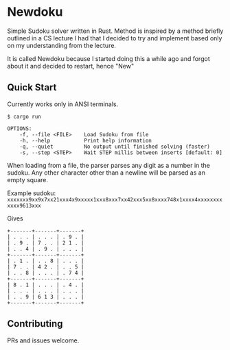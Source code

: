 # Newdoku

Simple Sudoku solver written in Rust. Method is inspired by a method briefly outlined in a CS lecture I had that I decided to try and implement based only on my understanding from the lecture.

It is called Newdoku because I started doing this a while ago and forgot about it and decided to restart, hence "New"

## Quick Start

Currently works only in ANSI terminals.

```console
$ cargo run
```

```console
OPTIONS:
    -f, --file <FILE>    Load Sudoku from file
    -h, --help           Print help information
    -q, --quiet          No output until finished solving (faster)
    -s, --step <STEP>    Wait STEP millis between inserts [default: 0]
```

When loading from a file, the parser parses any digit as a number in the sudoku. Any other character other than a newline will be parsed as an empty square.

Example sudoku:
`xxxxxxx9xx9x7xx21xxx4x9xxxxx1xxx8xxx7xx42xxx5xx8xxxx748x1xxxx4xxxxxxxxxxxx9613xxx`

Gives
```console
+-------+-------+-------+
| . . . | . . . | . 9 . |
| . 9 . | 7 . . | 2 1 . |
| . . 4 | . 9 . | . . . |
+-------+-------+-------+
| . 1 . | . . 8 | . . . |
| 7 . . | 4 2 . | . . 5 |
| . . 8 | . . . | . 7 4 |
+-------+-------+-------+
| 8 . 1 | . . . | . 4 . |
| . . . | . . . | . . . |
| . . 9 | 6 1 3 | . . . |
+-------+-------+-------+
```

## Contributing

PRs and issues welcome.
